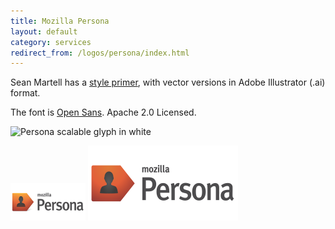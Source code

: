 ```yaml
---
title: Mozilla Persona
layout: default
category: services
redirect_from: /logos/persona/index.html
---
```


Sean Martell has a [style primer](http://people.mozilla.org/~smartell/persona/), with vector versions in Adobe Illustrator \(.ai\) format.

The font is [Open Sans](http://www.google.com/fonts/#UsePlace:use/Collection:Open+Sans).  Apache 2.0 Licensed.

![Persona scalable glyph in white](glyph-white.svg)

![120x60 persona logo](persona-120x60.png) ![120x60 persona logo](persona-ar21.svg)


